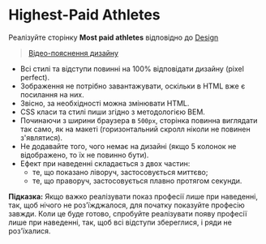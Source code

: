 # Highest-Paid Athletes

Реалізуйте сторінку **Most paid athletes** відповідно до [Design](https://www.figma.com/file/0Fp7jz0rNDDhlxTdXFyh7o/Athletes?node-id=0%3A1)

> [Відео-пояснення дизайну](https://vimeo.com/834731950/e8f9fb5227)

- Всі стилі та відступи повинні на 100% відповідати дизайну (pixel perfect).
- Зображення не потрібно завантажувати, оскільки в HTML вже є посилання на них.
- Звісно, за необхідності можна змінювати HTML.
- CSS класи та стилі пиши згідно з методологією BEM.
- Починаючи з ширини браузера в `500px`, сторінка повинна виглядати так само, як на макеті (горизонтальний скролл ніколи не повинен з'являтися).
- Не додавайте того, чого немає на дизайні (якщо 5 колонок не відображено, то їх не повинно бути).
- Ефект при наведенні складається з двох частин:
  - те, що показано ліворуч, застосовується миттєво;
  - те, що праворуч, застосовується плавно протягом секунди.

**Підказка:** Якщо важко реалізувати показ професії лише при наведенні, так, щоб нічого не роз'їжджалося, для початку показуйте професію завжди. Коли це буде готово, спробуйте реалізувати появу професії лише при наведенні, так, щоб всі відступи збереглися, і ряди не роз'їхалися.
